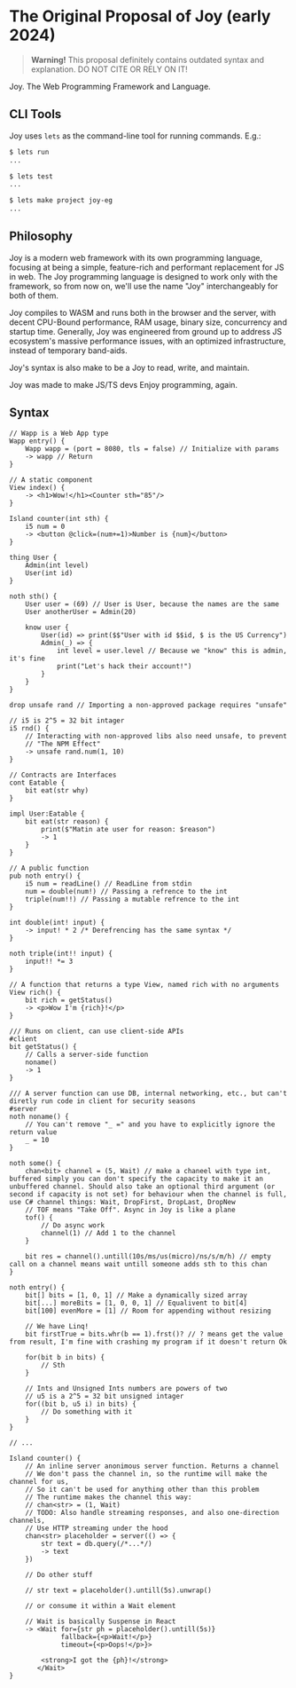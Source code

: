 # The Original Proposal of Joy (early 2024)

> **Warning!** This proposal definitely contains outdated syntax and explanation. DO NOT CITE OR RELY ON IT!

Joy. The Web Programming Framework and Language.

## CLI Tools

Joy uses `lets` as the command-line tool for running commands. E.g.:

```bash
$ lets run
...

$ lets test
...

$ lets make project joy-eg
...
```

## Philosophy

Joy is a modern web framework with its own programming language, focusing at being a simple, feature-rich and performant replacement for JS in web. The Joy programming language is designed to work only with the framework, so from now on, we'll use the name "Joy" interchangeably for both of them.

Joy compiles to WASM and runs both in the browser and the server, with decent CPU-Bound performance, RAM usage, binary size, concurrency and startup time. Generally, Joy was engineered from ground up to address JS ecosystem's massive performance issues, with an optimized infrastructure, instead of temporary band-aids.

Joy's syntax is also make to be a Joy to read, write, and maintain.

Joy was made to make JS/TS devs Enjoy programming, again.

## Syntax

```
// Wapp is a Web App type
Wapp entry() {
	Wapp wapp = (port = 8080, tls = false) // Initialize with params
	-> wapp // Return
}

// A static component
View index() {
	-> <h1>Wow!</h1><Counter sth="85"/>
}

Island counter(int sth) {
	i5 num = 0
	-> <button @click=(num+=1)>Number is {num}</button>
}
```

```
thing User {
	Admin(int level)
	User(int id)
}

noth sth() {
	User user = (69) // User is User, because the names are the same 
	User anotherUser = Admin(20)

	know user {
		User(id) => print($$"User with id $$id, $ is the US Currency")
		Admin(_) => {
			int level = user.level // Because we "know" this is admin, it's fine
			print("Let's hack their account!")
		}
	}
}
```

```
drop unsafe rand // Importing a non-approved package requires "unsafe"

// i5 is 2^5 = 32 bit intager
i5 rnd() {
	// Interacting with non-approved libs also need unsafe, to prevent
	// "The NPM Effect"
	-> unsafe rand.num(1, 10)
}
```

```
// Contracts are Interfaces
cont Eatable {
	bit eat(str why)
}

impl User:Eatable {
	bit eat(str reason) {
		print($"Matin ate user for reason: $reason")
		-> 1
	}
}
```

```
// A public function
pub noth entry() {
	i5 num = readLine() // ReadLine from stdin
	num = double(num!) // Passing a refrence to the int
	triple(num!!) // Passing a mutable refrence to the int
}

int double(int! input) {
	-> input! * 2 /* Derefrencing has the same syntax */ 
}

noth triple(int!! input) {
	input!! *= 3
}
```

```
// A function that returns a type View, named rich with no arguments
View rich() {
	bit rich = getStatus()
	-> <p>Wow I'm {rich}!</p>
}

/// Runs on client, can use client-side APIs
#client
bit getStatus() {
	// Calls a server-side function
	noname()
	-> 1
}

/// A server function can use DB, internal networking, etc., but can't diretly run code in client for security seasons
#server
noth noname() {
	// You can't remove "_ =" and you have to explicitly ignore the return value
	_ = 10
}

```

```
noth some() {
	chan<bit> channel = (5, Wait) // make a chaneel with type int, buffered simply you can don't specify the capacity to make it an unbuffered channel. Should also take an optional third argument (or second if capacity is not set) for behaviour when the channel is full, use C# channel things: Wait, DropFirst, DropLast, DropNew
	// TOF means "Take Off". Async in Joy is like a plane
	tof() {
		// Do async work
		channel(1) // Add 1 to the channel
	}

	bit res = channel().untill(10s/ms/us(micro)/ns/s/m/h) // empty call on a channel means wait untill someone adds sth to this chan
}
```

```
noth entry() {
	bit[] bits = [1, 0, 1] // Make a dynamically sized array
	bit[...] moreBits = [1, 0, 0, 1] // Equalivent to bit[4]
	bit[100] evenMore = [1] // Room for appending without resizing

	// We have Linq!
	bit firstTrue = bits.whr(b == 1).frst()? // ? means get the value from result, I'm fine with crashing my program if it doesn't return Ok

	for(bit b in bits) {
		// Sth
	}

	// Ints and Unsigned Ints numbers are powers of two
	// u5 is a 2^5 = 32 bit unsigned intager
	for((bit b, u5 i) in bits) {
		// Do something with it
	}
}
```

```
// ...

Island counter() {
	// An inline server anonimous server function. Returns a channel 
	// We don't pass the channel in, so the runtime will make the channel for us,
	// So it can't be used for anything other than this problem
	// The runtime makes the channel this way:
	// chan<str> = (1, Wait)
	// TODO: Also handle streaming responses, and also one-direction channels,
	// Use HTTP streaming under the hood
	chan<str> placeholder = server(() => {
		str text = db.query(/*...*/)
		-> text
	})

	// Do other stuff

	// str text = placeholder().untill(5s).unwrap()

	// or consume it within a Wait element

	// Wait is basically Suspense in React
	-> <Wait for={str ph = placeholder().untill(5s)}
			 fallback={<p>Wait!</p>}
			 timeout={<p>Oops!</p>}>
			 
		<strong>I got the {ph}!</strong>
	   </Wait>
}
```